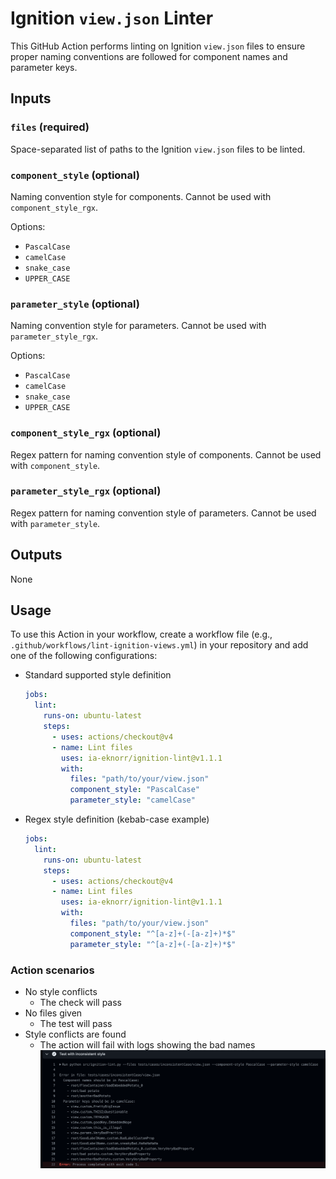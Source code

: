 # Ignition `view.json` Linter

This GitHub Action performs linting on Ignition `view.json` files to ensure proper naming conventions are followed for component names and parameter keys.

## Inputs

### `files` (required)

Space-separated list of paths to the Ignition `view.json` files to be linted.

### `component_style` (optional)

Naming convention style for components. Cannot be used with `component_style_rgx`.

Options:

* `PascalCase`
* `camelCase`
* `snake_case`
* `UPPER_CASE`

### `parameter_style` (optional)

Naming convention style for parameters. Cannot be used with `parameter_style_rgx`.

Options:

* `PascalCase`
* `camelCase`
* `snake_case`
* `UPPER_CASE`

### `component_style_rgx` (optional)

Regex pattern for naming convention style of components. Cannot be used with `component_style`.

### `parameter_style_rgx` (optional)

Regex pattern for naming convention style of parameters. Cannot be used with `parameter_style`.

## Outputs

None

## Usage

To use this Action in your workflow, create a workflow file (e.g., `.github/workflows/lint-ignition-views.yml`) in your repository and add one of the following configurations:

* Standard supported style definition

  ```yaml
  jobs:
    lint:
      runs-on: ubuntu-latest
      steps:
        - uses: actions/checkout@v4
        - name: Lint files
          uses: ia-eknorr/ignition-lint@v1.1.1
          with:
            files: "path/to/your/view.json"
            component_style: "PascalCase"
            parameter_style: "camelCase"
  ```

* Regex style definition (kebab-case example)

  ```yaml
  jobs:
    lint:
      runs-on: ubuntu-latest
      steps:
        - uses: actions/checkout@v4
        - name: Lint files
          uses: ia-eknorr/ignition-lint@v1.1.1
          with:
            files: "path/to/your/view.json"
            component_style: "^[a-z]+(-[a-z]+)*$"
            parameter_style: "^[a-z]+(-[a-z]+)*$"
  ```

### Action scenarios

* No style conflicts
  * The check will pass
* No files given
  * The test will pass
* Style conflicts are found
  * The action will fail with logs showing the bad names
  ![test-failure](images/test-failure.png)
